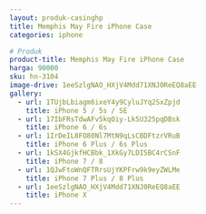 ```yaml
---
layout: produk-casinghp
title: Memphis May Fire iPhone Case
categories: iphone

# Produk
product-title: Memphis May Fire iPhone Case
harga: 90000
sku: hn-3104
image-drive: 1eeSzlgNAO_HXjV4Mdd71XNJ0ReEQ8aEE
gallery:
  - url: 1TUjbLbiagm6ixeY4y9CyluJYq2SxZpjd
    title: iPhone 5 / 5s / SE
  - url: 17IbFRsTdwAFv5kqOiy-Lk5U325pqDBsk
    title: iPhone 6 / 6s
  - url: 1IrDeIL8FO80Nl7MtN9qLsCBDFtzrVRuB
    title: iPhone 6 Plus / 6s Plus
  - url: 1kSX4GjkfHCBbk_1XkGy7LDI5BC4rCSnF
    title: iPhone 7 / 8
  - url: 1QJwFtoWnQFTRrsUjYKPFrw9k9eyZWLMe
    title: iPhone 7 Plus / 8 Plus
  - url: 1eeSzlgNAO_HXjV4Mdd71XNJ0ReEQ8aEE
    title: iPhone X
---
```

